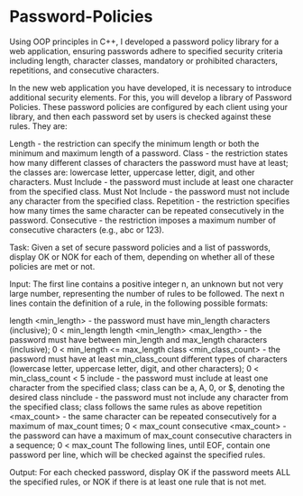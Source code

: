 # Password-Policies
Using OOP principles in C++, I developed a password policy library for a web application, ensuring passwords adhere to specified security criteria including length, character classes, mandatory or prohibited characters, repetitions, and consecutive characters.

In the new web application you have developed, it is necessary to introduce additional security elements. For this, you will develop a library of Password Policies. These password policies are configured by each client using your library, and then each password set by users is checked against these rules. They are:

Length - the restriction can specify the minimum length or both the minimum and maximum length of a password.
Class - the restriction states how many different classes of characters the password must have at least; the classes are: lowercase letter, uppercase letter, digit, and other characters.
Must Include - the password must include at least one character from the specified class.
Must Not Include - the password must not include any character from the specified class.
Repetition - the restriction specifies how many times the same character can be repeated consecutively in the password.
Consecutive - the restriction imposes a maximum number of consecutive characters (e.g., abc or 123).


Task:
Given a set of secure password policies and a list of passwords, display OK or NOK for each of them, depending on whether all of these policies are met or not.

Input:
The first line contains a positive integer n, an unknown but not very large number, representing the number of rules to be followed. The next n lines contain the definition of a rule, in the following possible formats:

length <min_length> - the password must have min_length characters (inclusive); 0 < min_length
length <min_length> <max_length> - the password must have between min_length and max_length characters (inclusive); 0 < min_length <= max_length
class <min_class_count> - the password must have at least min_class_count different types of characters (lowercase letter, uppercase letter, digit, and other characters); 0 < min_class_count < 5
include <class> - the password must include at least one character from the specified class; class can be a, A, 0, or $, denoting the desired class
ninclude <class> - the password must not include any character from the specified class; class follows the same rules as above
repetition <max_count> - the same character can be repeated consecutively for a maximum of max_count times; 0 < max_count
consecutive <max_count> - the password can have a maximum of max_count consecutive characters in a sequence; 0 < max_count
The following lines, until EOF, contain one password per line, which will be checked against the specified rules.

Output:
For each checked password, display OK if the password meets ALL the specified rules, or NOK if there is at least one rule that is not met.
